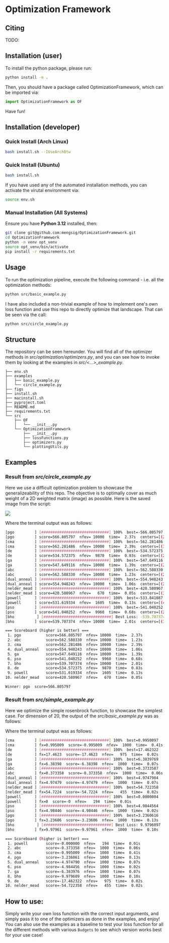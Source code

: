# Optimization Framework

## Citing
TODO:



## Installation (user)

To install the python package, please run:
```bash
python install -e .
```

Then, you should have a package called OptimizationFramework, which can be imported via:

```python
import OptimizationFramework as OF
```

Have fun!

## Installation (developer)

### Quick Install (Arch Linux)
```bash
bash install.sh --IUseArchBtw
```

### Quick Install (Ubuntu)
```bash
bash install.sh
```

If you have used any of the automated installation methods, you can activate the virutal environment via:
```bash
source env.sh
```

### Manual Installation (All Systems)
Ensure you have **Python 3.12** installed, then:

```bash
git clone git@github.com:mengsig/OptimizationFramework.git
cd OptimizationFramework
python -m venv opt_venv
source opt_venv/bin/activate
pip install -r requirements.txt
```

## Usage

To run the optimization pipeline, execute the following command - i.e. all the optimization methods:

```bash
python src/basic_example.py
```

I have also included a non-trivial example of how to implement one's own loss function and use this repo
to directly optimize that landscape. That can be seen via the call:

```bash
python src/circle_example.py
```


## Structure
The repository can be seen hereunder. You will find all of the optimizer methods in *src/optimization/optimizers.py*,
and you can see how to invoke them by looking at the examples in *src/<...>_example.py*.
```tree
├── env.sh
├── examples
│   ├── basic_example.py
│   └── circle_example.py
├── figs
├── install.sh
├── macinstall.sh
├── pyproject.toml
├── README.md
├── requirements.txt
└── src
    ├── OF
    │   └── __init__.py
    └── OptimizationFramework
        ├── __init__.py
        ├── lossFunctions.py
        ├── optimizers.py
        └── plottingUtils.py
```

## Examples

### Result from *src/circle_example.py*
Here we use a difficult optimization problem to showcase the generalizeability of this repo. The objective is to optimally cover as much weight of a 2D weighted matrix (image) as possible. Here is the saved image from the script:

![](figs/circle_winner.png)

Where the terminal output was as follows:

```bash
[pgo         ] [##############################] 100%  best=-566.805797
[pgo         ] score=566.805797  nfev= 10000  time=  2.37s  centers=[(27, 40), (8, 54), (28, 10), (54, 28), (46, 51), (5, 23), (3, 4)]
[cma         ] [##############################] 100%  best=-562.281486
[cma         ] score=562.281486  nfev= 10000  time=  2.39s  centers=[(37, 50), (37, 9), (22, 34), (54, 29), (5, 46), (8, 58), (25, 19)]
[de          ] [##############################] 100%  best=-534.572375
[de          ] score=534.572375  nfev=  9870  time=  0.83s  centers=[(26, 46), (53, 29), (8, 52), (22, 15), (35, 9), (44, 58), (14, 8)]
[ga          ] [##############################] 100%  best=-547.649116
[ga          ] score=547.649116  nfev= 10000  time=  1.39s  centers=[(26, 11), (9, 43), (52, 28), (44, 54), (8, 58), (30, 43), (14, 22)]
[abc         ] [##############################] 100%  best=-562.588330
[abc         ] score=562.588330  nfev= 10000  time=  1.23s  centers=[(27, 40), (8, 54), (52, 28), (44, 54), (34, 6), (26, 17), (30, 58)]
[dual_anneal ] [##############################] 100%  best=-554.948243
[dual_anneal ] score=554.948243  nfev= 10000  time=  1.06s  centers=[(28, 39), (9, 8), (8, 47), (36, 7), (42, 57), (25, 16), (5, 60)]
[nelder_mead ] [##############################] 100%  best=-420.580967
[nelder_mead ] score=420.580967  nfev=   670  time=  0.05s  centers=[(30, 18), (47, 9), (9, 15), (26, 8), (1, 47), (60, 7), (29, 38)]
[powell      ] [##############################] 100%  best=-533.841087
[powell      ] score=531.619334  nfev=  1605  time=  0.13s  centers=[(49, 29), (35, 47), (37, 9), (18, 39), (28, 30), (5, 48), (24, 19)]
[pso         ] [##############################] 100%  best=-541.040252
[pso         ] score=541.040252  nfev=  9960  time=  0.68s  centers=[(28, 40), (8, 44), (53, 29), (44, 53), (6, 58), (55, 46), (16, 11)]
[bho          ] [##############################] Best Loss: -539.707374
[bho         ] score=539.707374  nfev= 10000  time=  2.01s  centers=[(10, 50), (38, 53), (30, 9), (27, 38), (47, 10), (22, 23), (39, 33)]

=== Scoreboard (higher is better) ===
 1. pgo           score=566.805797  nfev= 10000  time=  2.37s
 2. abc           score=562.588330  nfev= 10000  time=  1.23s
 3. cma           score=562.281486  nfev= 10000  time=  2.39s
 4. dual_anneal   score=554.948243  nfev= 10000  time=  1.06s
 5. ga            score=547.649116  nfev= 10000  time=  1.39s
 6. pso           score=541.040252  nfev=  9960  time=  0.68s
 7. bho           score=539.707374  nfev= 10000  time=  2.01s
 8. de            score=534.572375  nfev=  9870  time=  0.83s
 9. powell        score=531.619334  nfev=  1605  time=  0.13s
10. nelder_mead   score=420.580967  nfev=   670  time=  0.05s

Winner: pgo  score=566.805797
```

### Result from *src/simple_example.py*
Here we optimize the simple rosenbrock function, to showcase the simplest case. For dimension of 20, the output of the *src/basic_example.py* was as follows:

Where the terminal output was as follows:

```bash
[cma         ] [##############################] 100%  best=0.9950097
[cma         ] fx=0.995009  score=-0.995009  nfev=  1000  time=  0.41s
[de          ] [##############################] 100%  best=17.462322
[de          ] fx=17.4623  score=-17.4623  nfev=   975  time=  0.02s
[ga          ] [##############################] 100%  best=6.3839769
[ga          ] fx=6.38398  score=-6.38398  nfev=  1000  time=  0.07s
[abc         ] [##############################] 100%  best=0.3733587
[abc         ] fx=0.373358  score=-0.373358  nfev=  1000  time=  0.06s
[dual_anneal ] [##############################] 100%  best=4.9747904
[dual_anneal ] fx=4.97479  score=-4.97479  nfev=  1000  time=  0.07s
[nelder_mead ] [##############################] 100%  best=54.722358
[nelder_mead ] fx=54.7224  score=-54.7224  nfev=   455  time=  0.02s
[powell      ] [##############################] 100%  best=0.0000004
[powell      ] fx=0  score=-0  nfev=   194  time=  0.01s
[pso         ] [##############################] 100%  best=4.9844564
[pso         ] fx=4.98446  score=-4.98446  nfev=  1000  time=  0.02s
[pgo         ] [##############################] 100%  best=3.2360616
[pgo         ] fx=3.23606  score=-3.23606  nfev=  1000  time=  0.13s
[bho          ] [##############################] Best Loss: 9.9796097
[bho         ] fx=9.97961  score=-9.97961  nfev=  1000  time=  0.10s

=== Scoreboard (higher is better) ===
 1. powell        score=-0.000000  nfev=   194  time=  0.01s
 2. abc           score=-0.373358  nfev=  1000  time=  0.06s
 3. cma           score=-0.995009  nfev=  1000  time=  0.41s
 4. pgo           score=-3.236061  nfev=  1000  time=  0.13s
 5. dual_anneal   score=-4.974790  nfev=  1000  time=  0.07s
 6. pso           score=-4.984456  nfev=  1000  time=  0.02s
 7. ga            score=-6.383976  nfev=  1000  time=  0.07s
 8. bho           score=-9.979609  nfev=  1000  time=  0.10s
 9. de            score=-17.462322  nfev=   975  time=  0.02s
10. nelder_mead   score=-54.722358  nfev=   455  time=  0.02s
```

## How to use:
Simply write your own loss function with the correct input arguments, and simply pass it to one of the optimizers as done in the examples, and enjoy! You can also use the examples as a baseline to test your loss function for all the different methods with various ```Budgets``` to see which version works best for your use case!
